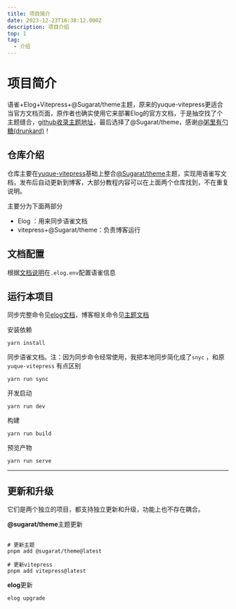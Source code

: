 ```yaml
---
title: 项目简介
date: 2023-12-23T16:38:12.000Z
description: 项目介绍
top: 1
tag:
  - 介绍
---
```

# 项目简介
语雀+Elog+Vitepress+@Sugarat/theme主题，原来的yuque-vitepress更适合当官方文档页面，原作者也确实使用它来部署Elog的官方文档，于是抽空找了个主题缝合，[github收录主题地址](https://github.com/logicspark/awesome-vitepress-v1)，最后选择了@Sugarat/theme，感谢[@粥里有勺糖(drunkard)](/drunkard)！
## 仓库介绍

仓库主要在[yuque-vitepress](https://github.com/elog-x/)基础上整合[@Sugarat/theme](https://github.com/ATQQ/sugar-blog)主题，实现用语雀写文档，发布后自动更新到博客，大部分教程内容可以在上面两个仓库找到，不在重复说明。

主要分为下面两部分

- Elog ：用来同步语雀文档
- vitepress+@Sugarat/theme：负责博客运行

## 文档配置

根据[文档说明](https://elog.1874.cool/notion/write-platform)在`.elog.env`配置语雀信息

## 运行本项目

同步完整命令见[elog文档](https://elog.1874.cool/notion/bry3d3lwe206xuor)，博客相关命令见[主题文档](https://theme.sugarat.top/sop/quickStart.html)

安装依赖

```
yarn install
```

同步语雀文档。注：因为同步命令经常使用，我把本地同步简化成了`snyc` ，和原`yuque-vitepress` 有点区别

```
yarn run sync
```

开发启动

```shell
yarn run dev
```

构建

```shell
yarn run build
```

预览产物

```shell
yarn run serve
```

---

## 更新和升级

它们是两个独立的项目，都支持独立更新和升级，功能上也不存在耦合。

**@sugarat/theme**主题更新

```shell

# 更新主题
pnpm add @sugarat/theme@latest

# 更新vitepress
pnpm add vitepress@latest
```

**elog**更新

```
elog upgrade
```
